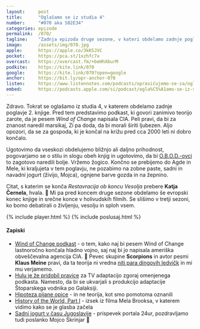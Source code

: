 ```yaml
---
layout: 	post
title:  	"Oglašamo se iz studia 4"
number: 	"#070 aka S02E34"
categories:	epizode
permalink:	/070/
tagline: 	"Zadnja epizoda druge sezone, v kateri obdelamo zadnje poglavje Restavracije ob koncu Vesolja. Citat prebere Katja Černela."
image:		/assets/img/070.jpg
apple:		https://apple.co/3kKSJVC
pocket:		https://pca.st/1xzhfc7x
overcast:	https://overcast.fm/+beHhX6urM
podkite:	https://kite.link/070
google:		https://kite.link/070?open=google
anchor:		https://bit.ly/opr-anchor-070
listen:		https://www.listennotes.com/podcasts/opravičujemo-se-za/oglašamo-se-iz-studia-4-743him-u8ra/embed/
embed:		https://podcasts.apple.com/si/podcast/ogla%C5%A1amo-se-iz-studia-4/id1514750013?i=1000536698823
---
```


Zdravo. Tokrat se oglašamo iz studia 4, v katerem obdelamo zadnje poglavje 2. knjige. Pred tem predstavimo podkast, ki govori zanimivo teorijo zarote, da je pesem _Wind of Change_ napisala CIA. Peli pravi, da bi za znanost naredil marsikaj, Zi pa doda, da bi morali širiti ljubezen. Aljo opozori, da se za gospoda, ki je končal na križu pred cca 2000 leti ni dobro končalo.

Ugotovimo da vseskozi obdelujemo bližnjo ali daljno prihodnost, pogovarjamo se o stilu in slogu obeh knjig in ugotovimo, da bi [O.B.O.D.-ovci](https://apparatus.si/oddaja/obod/) to zagotovo naredili bolje. Vržemo žogico. Končno se prebijemo do Agde in Mele, ki kraljujeta v tem poglavju, ne pozabimo na zobne paste, sadni in navadni jogurt (živijo, Mojca), ognjene barve gozda in na žepnino.

Citat, s katerim se konča _Restavracija ob koncu Vesolja_ prebere **Katja Černela**, hvala. 🙏 Mi pa pred koncem druge sezone obdelamo še evropski konec knjige in srečne konce v holivudskih filmih. Se slišimo v tretji sezoni, ko bomo debatirali o življenju, vesolju in sploh vsem.

{% include player.html %}
{% include poslusaj.html %}

<!--break-->

#### Zapiski

- [Wind of Change podkast](https://crooked.com/podcast-series/wind-of-change/) - o tem, kako naj bi pesem Wind of Change lastnoročno končala hladno vojno, saj naj bi jo napisala ameriška obveščevalna agencija CIA. 🤯 Pevec skupine **Scorpions** in avtor pesmi **Klaus Meine** pravi, da ta teorija ni vredna [niti para dingovih ledvičk](https://www.blabbermouth.net/news/klaus-meine-says-rumor-that-cia-wrote-scorpions-wind-of-change-shows-how-powerful-music-can-be/) in mi mu verjamemo. 
- [Hulu je že pridobil pravice](https://deadline.com/2020/12/hulu-tv-adaptation-of-rock-n-roll-spy-podcast-wind-of-change-1234657182/) za TV adaptacijo zgoraj omenjenega podkasta. Namesto, da bi se ukvarjali s produkcijo adaptacije Štoparskega vodnika po Galaksiji.
- [Hipoteza pijane opice](https://en.wikipedia.org/wiki/Drunken_monkey_hypothesis) - in ne teorija, kot smo pomotoma oznanili
- [History of the World, Part I](https://www.youtube.com/watch?v=KVSBxu14gdg) - izsek iz filma Mela Brooksa, v katerem vidimo kako se je glasba začela
- [Sadni jogurt v času Jugoslavije](https://www.24ur.com/novice/slovenija/kdaj-smo-v-sloveniji-zares-dobili-sadne-jogurte.html) - prispevek portala 24ur, pozdravljamo tudi poslanko Mojco Škrinjar 👋